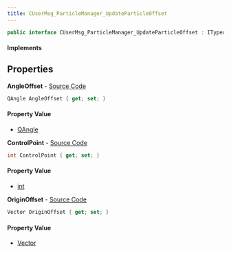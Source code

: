 ```yaml
---
title: CUserMsg_ParticleManager_UpdateParticleOffset
---
```


```csharp
public interface CUserMsg_ParticleManager_UpdateParticleOffset : ITypedProtobuf<CUserMsg_ParticleManager_UpdateParticleOffset>, INativeHandle
```

#### Implements

## Properties

**AngleOffset** - [Source Code](https://github.com/swiftly-solution/swiftlys2/blob/master/managed/src/SwiftlyS2.Generated/Protobufs/Interfaces/CUserMsg_ParticleManager_UpdateParticleOffset.cs#L19)

```csharp
QAngle AngleOffset { get; set; }
```

#### Property Value

- [QAngle](/docs/api/shared/natives/qangle)

**ControlPoint** - [Source Code](https://github.com/swiftly-solution/swiftlys2/blob/master/managed/src/SwiftlyS2.Generated/Protobufs/Interfaces/CUserMsg_ParticleManager_UpdateParticleOffset.cs#L13)

```csharp
int ControlPoint { get; set; }
```

#### Property Value

- [int](https://learn.microsoft.com/dotnet/api/system.int32)

**OriginOffset** - [Source Code](https://github.com/swiftly-solution/swiftlys2/blob/master/managed/src/SwiftlyS2.Generated/Protobufs/Interfaces/CUserMsg_ParticleManager_UpdateParticleOffset.cs#L16)

```csharp
Vector OriginOffset { get; set; }
```

#### Property Value

- [Vector](/docs/api/shared/natives/vector)

